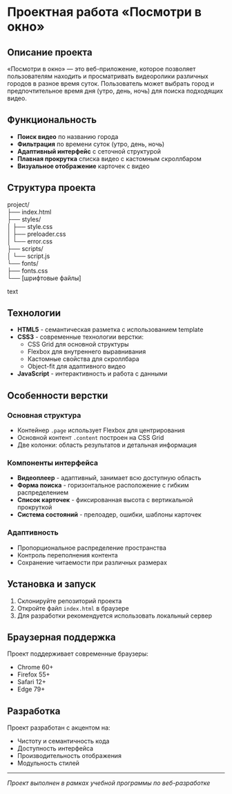 # Проектная работа «Посмотри в окно»

## Описание проекта

«Посмотри в окно» — это веб-приложение, которое позволяет пользователям находить и просматривать видеоролики различных городов в разное время суток. Пользователь может выбрать город и предпочтительное время дня (утро, день, ночь) для поиска подходящих видео.

## Функциональность

- **Поиск видео** по названию города
- **Фильтрация** по времени суток (утро, день, ночь)
- **Адаптивный интерфейс** с сеточной структурой
- **Плавная прокрутка** списка видео с кастомным скроллбаром
- **Визуальное отображение** карточек с видео

## Структура проекта
project/  
├── index.html  
├── styles/  
│ ├── style.css  
│ ├── preloader.css  
│ └── error.css  
├── scripts/  
│ └── script.js  
└── fonts/  
  ├── fonts.css  
  └── [шрифтовые файлы]  

text

## Технологии

- **HTML5** - семантическая разметка с использованием template
- **CSS3** - современные технологии верстки:
  - CSS Grid для основной структуры
  - Flexbox для внутреннего выравнивания
  - Кастомные свойства для скроллбара
  - Object-fit для адаптивного видео
- **JavaScript** - интерактивность и работа с данными

## Особенности верстки

### Основная структура
- Контейнер `.page` использует Flexbox для центрирования
- Основной контент `.content` построен на CSS Grid
- Две колонки: область результатов и детальная информация

### Компоненты интерфейса
- **Видеоплеер** - адаптивный, занимает всю доступную область
- **Форма поиска** - горизонтальное расположение с гибким распределением
- **Список карточек** - фиксированная высота с вертикальной прокруткой
- **Система состояний** - прелоадер, ошибки, шаблоны карточек

### Адаптивность
- Пропорциональное распределение пространства
- Контроль переполнения контента
- Сохранение читаемости при различных размерах

## Установка и запуск

1. Склонируйте репозиторий проекта
2. Откройте файл `index.html` в браузере
3. Для разработки рекомендуется использовать локальный сервер

## Браузерная поддержка

Проект поддерживает современные браузеры:
- Chrome 60+
- Firefox 55+
- Safari 12+
- Edge 79+

## Разработка

Проект разработан с акцентом на:
- Чистоту и семантичность кода
- Доступность интерфейса
- Производительность отображения
- Модульность стилей

---

*Проект выполнен в рамках учебной программы по веб-разработке*
